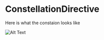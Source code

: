 # ConstellationDirective

Here is what the constaion looks like

![Alt Text](./constliationDemo.gif)